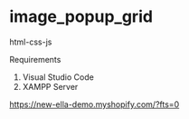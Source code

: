 # image_popup_grid
html-css-js

Requirements
1. Visual Studio Code
2. XAMPP Server


https://new-ella-demo.myshopify.com/?fts=0
